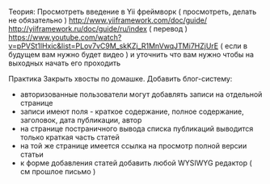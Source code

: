 Теория:
Просмотреть введение в Yii фреймворк ( просмотреть, делать не обязательно )
http://www.yiiframework.com/doc/guide/
http://yiiframework.ru/doc/guide/ru/index ( перевод )
https://www.youtube.com/watch?v=pPVSt1lHxic&list=PLov7vC9M_skKZj_R1MnVwqJTMi7HZjUrE ( если в будущем вам нужно будет видео )
и уточнить что вам нужно чтобы на выходных начать его проходить

Практика
Закрыть хвосты по домашке. Добавить блог-систему:
- авторизованные пользователи могут добавлять записи на отдельной странице
- записи имеют поля - краткое содержание, полное содержание, заголовок, дата публикации, автор
- на странице постраничного вывода списка публикаций выводится только краткая часть статей
- на той же странице имеется ссылка на просмотр полной версии статьи
- к форме добавления статей добавить любой WYSIWYG редактор ( см прошлое письмо )
